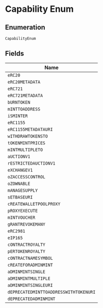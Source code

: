 
# Capability Enum

## Enumeration

`CapabilityEnum`

## Fields

| Name |
|  --- |
| `eRC20` |
| `eRC20METADATA` |
| `eRC721` |
| `eRC721METADATA` |
| `bURNTOKEN` |
| `mINTTOADDRESS` |
| `iSMINTER` |
| `eRC1155` |
| `eRC1155METADATAURI` |
| `wITHDRAWTOKENSTO` |
| `tOKENMINTPRICES` |
| `mINTMULTIPLETO` |
| `aUCTIONV1` |
| `rESTRICTEDAUCTIONV1` |
| `eXCHANGEV1` |
| `oZACCESSCONTROL` |
| `oZOWNABLE` |
| `mANAGESUPPLY` |
| `sETBASEURI` |
| `cREATEWALLETPOOLPROXY` |
| `pROXYEXECUTE` |
| `mINTVOUCHER` |
| `gRANTREVOKEMANY` |
| `eRC2981` |
| `eIP165` |
| `cONTRACTROYALTY` |
| `pERTOKENROYALTY` |
| `cONTRACTNAMESYMBOL` |
| `cREATEFORADMINMINT` |
| `aDMINMINTSINGLE` |
| `aDMINMINTMULTIPLE` |
| `aDMINMINTSINGLEURI` |
| `dEPRECATEDMINTTOADDRESSWITHTOKENURI` |
| `dEPRECATEDADMINMINT` |

